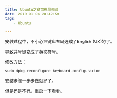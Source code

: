 ```yaml
---
title: Ubuntu之键盘布局修改
date: 2019-01-04 20:42:50
tags:
	- Ubuntu

---
```




安装过程中，不小心把键盘布局选成了English (UK)的了。

导致井号键变成了英镑符号。

修改方法：

```
sudo dpkg-reconfigure keyboard-configuration
```

安装步骤一步步做就好了。

但是还是不行。重启一下看看。

